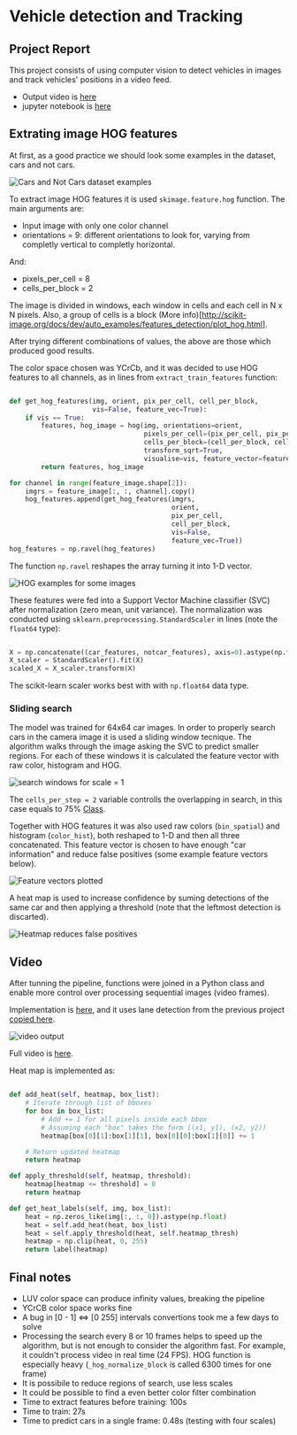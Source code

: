 # Vehicle detection and Tracking

## Project Report

This project consists of using computer vision to detect vehicles in images
and track vehicles' positions in a video feed.

- Output video is [here](./project_video_overlay.mp4)
- jupyter notebook is [here](./Notebook.ipynb)

[//]: # (images)
[data_set]: ./output_images/data_set_examples2.png
[hog]: ./output_images/hog_examples.png
[features]: ./output_images/feature_vectors.png
[test]: ./output_images/test_model.png
[searchs1]: ./output_images/searchwin_s1.png
[heatmap]: ./output_images/heatmap.png
[video1]: ./output_images/video_out1.png


## Extrating image HOG features

At first, as a good practice we should look some examples in the dataset,
cars and not cars.

![Cars and Not Cars dataset examples][data_set]

To extract image HOG features it is used `skimage.feature.hog` function.
The main arguments are:

- Input image with only one color channel
- orientations = 9: different orientations to look for, varying from 
completly vertical to completly horizontal.

And:
- pixels_per_cell = 8
- cells_per_block = 2

The image is divided in windows, each window in cells and each cell in N x N 
pixels. Also, a group of cells is a block 
(More info)[http://scikit-image.org/docs/dev/auto_examples/features_detection/plot_hog.html].

After trying different combinations of values, the above are those which
produced good results.

The color space chosen was YCrCb, and it was decided to use HOG features to
all channels, as in lines from `extract_train_features` function:

```python

def get_hog_features(img, orient, pix_per_cell, cell_per_block,
                     vis=False, feature_vec=True):
    if vis == True:
        features, hog_image = hog(img, orientations=orient,
                                  pixels_per_cell=(pix_per_cell, pix_per_cell),
                                  cells_per_block=(cell_per_block, cell_per_block),
                                  transform_sqrt=True,
                                  visualise=vis, feature_vector=feature_vec)
        return features, hog_image

for channel in range(feature_image.shape[2]):
    imgrs = feature_image[:, :, channel].copy()
    hog_features.append(get_hog_features(imgrs, 
                                         orient, 
                                         pix_per_cell, 
                                         cell_per_block, 
                                         vis=False, 
                                         feature_vec=True))
hog_features = np.ravel(hog_features)

```

The function `np.ravel` reshapes the array turning it into 1-D vector.


![HOG examples for some images][hog]

These features were fed into a Support Vector Machine classifier (SVC) after
normalization (zero mean, unit variance). The normalization was conducted using 
`sklearn.preprocessing.StandardScaler` in lines (note the `float64` type):

```python

X = np.concatenate((car_features, notcar_features), axis=0).astype(np.float64)  
X_scaler = StandardScaler().fit(X)
scaled_X = X_scaler.transform(X)

```

The scikit-learn scaler works best with with `np.float64` data type.


### Sliding search

The model was trained for 64x64 car images. In order to properly search cars 
in the camera image it is used a sliding window tecnique. The algorithm walks
through the image asking the SVC to predict smaller regions. For each of these
windows it is calculated the feature vector with raw color, histogram and HOG.

![search windows for scale = 1][searchs1]

The `cells_per_step = 2` variable controlls the overlapping in search, 
in this case equals to 75% [Class](https://classroom.udacity.com/nanodegrees/nd013/parts/fbf77062-5703-404e-b60c-95b78b2f3f9e/modules/2b62a1c3-e151-4a0e-b6b6-e424fa46ceab/lessons/fd66c083-4ccb-4fe3-bda1-c29db76f50a0/concepts/c3e815c7-1794-4854-8842-5d7b96276642).

Together with HOG features it was also used raw colors (`bin_spatial`) and 
histogram (`color_hist`), both reshaped to
1-D and then all three concatenated. This feature vector is chosen to have
enough "car information" and reduce false positives (some example feature
vectors below).

![Feature vectors plotted][features]

A heat map is used to increase confidence by suming detections of the 
same car and then applying a threshold (note that the leftmost detection is
discarted).

![Heatmap reduces false positives][heatmap]


## Video

After tunning the pipeline, functions were joined in a Python class and enable
more control over processing sequential images (video frames).

Implementation is [here](./car_search.py), and it uses lane detection from the
previous project [copied here](./lane_search.py).

![video output][video1]

Full video is [here](./project_video_overlay.mp4).

Heat map is implemented as:

```python

def add_heat(self, heatmap, box_list):
    # Iterate through list of bboxes
    for box in box_list:
        # Add += 1 for all pixels inside each bbox
        # Assuming each "box" takes the form ((x1, y1), (x2, y2))
        heatmap[box[0][1]:box[1][1], box[0][0]:box[1][0]] += 1

    # Return updated heatmap
    return heatmap

def apply_threshold(self, heatmap, threshold):
    heatmap[heatmap <= threshold] = 0
    return heatmap

def get_heat_labels(self, img, box_list):
    heat = np.zeros_like(img[:, :, 0]).astype(np.float)
    heat = self.add_heat(heat, box_list)
    heat = self.apply_threshold(heat, self.heatmap_thresh)
    heatmap = np.clip(heat, 0, 255)
    return label(heatmap)
```


## Final notes
- LUV color space can produce infinity values, breaking the pipeline
- YCrCB color space works fine
- A bug in [0 - 1] <=> [0 255] intervals convertions took me a few days to solve
- Processing the search every 8 or 10 frames helps to speed up the algorithm,
but is not enough to consider the algorithm fast. For example, it couldn't 
process video in real time (24 FPS). HOG function is especially heavy 
(`_hog_normalize_block` is called 6300 times for one frame)
- It is possibile to reduce regions of search, use less scales
- It could be possible to find a even better color filter combination
- Time to extract features before training: 100s
- Time to train: 27s
- Time to predict cars in a single frame: 0.48s (testing with four scales)

